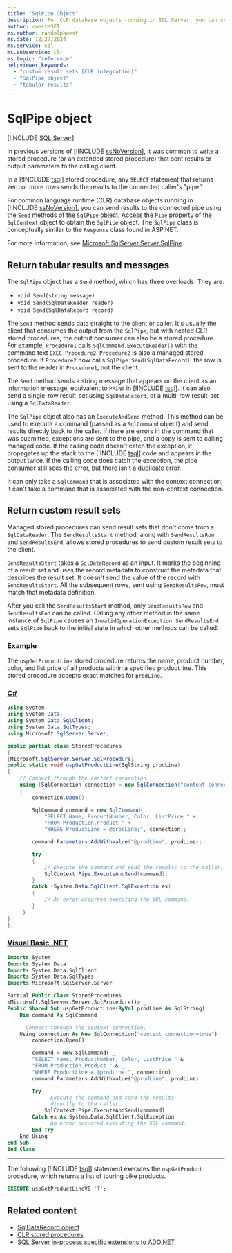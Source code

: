 ```yaml
---
title: "SqlPipe Object"
description: For CLR database objects running in SQL Server, you can send results to the connected pipe using the Send methods of the SqlPipe object.
author: rwestMSFT
ms.author: randolphwest
ms.date: 12/27/2024
ms.service: sql
ms.subservice: clr
ms.topic: "reference"
helpviewer_keywords:
  - "custom result sets [CLR integration]"
  - "SqlPipe object"
  - "tabular results"
---
```

# SqlPipe object

[!INCLUDE [SQL Server](../../includes/applies-to-version/sqlserver.md)]

In previous versions of [!INCLUDE [ssNoVersion](../../includes/ssnoversion-md.md)], it was common to write a stored procedure (or an extended stored procedure) that sent results or output parameters to the calling client.

In a [!INCLUDE [tsql](../../includes/tsql-md.md)] stored procedure, any `SELECT` statement that returns zero or more rows sends the results to the connected caller's "pipe."

For common language runtime (CLR) database objects running in [!INCLUDE [ssNoVersion](../../includes/ssnoversion-md.md)], you can send results to the connected pipe using the `Send` methods of the `SqlPipe` object. Access the `Pipe` property of the `SqlContext` object to obtain the `SqlPipe` object. The `SqlPipe` class is conceptually similar to the `Response` class found in ASP.NET.

For more information, see [Microsoft.SqlServer.Server.SqlPipe](/dotnet/api/microsoft.sqlserver.server.sqlpipe).

## Return tabular results and messages

The `SqlPipe` object has a `Send` method, which has three overloads. They are:

- `void Send(string message)`
- `void Send(SqlDataReader reader)`
- `void Send(SqlDataRecord record)`

The `Send` method sends data straight to the client or caller. It's usually the client that consumes the output from the `SqlPipe`, but with nested CLR stored procedures, the output consumer can also be a stored procedure. For example, `Procedure1` calls `SqlCommand.ExecuteReader()` with the command text `EXEC Procedure2`. `Procedure2` is also a managed stored procedure. If `Procedure2` now calls `SqlPipe.Send(SqlDataRecord)`, the row is sent to the reader in `Procedure1`, not the client.

The `Send` method sends a string message that appears on the client as an information message, equivalent to `PRINT` in [!INCLUDE [tsql](../../includes/tsql-md.md)]. It can also send a single-row result-set using `SqlDataRecord`, or a multi-row result-set using a `SqlDataReader`.

The `SqlPipe` object also has an `ExecuteAndSend` method. This method can be used to execute a command (passed as a `SqlCommand` object) and send results directly back to the caller. If there are errors in the command that was submitted, exceptions are sent to the pipe, and a copy is sent to calling managed code. If the calling code doesn't catch the exception, it propagates up the stack to the [!INCLUDE [tsql](../../includes/tsql-md.md)] code and appears in the output twice. If the calling code does catch the exception, the pipe consumer still sees the error, but there isn't a duplicate error.

It can only take a `SqlCommand` that is associated with the context connection; it can't take a command that is associated with the non-context connection.

## Return custom result sets

Managed stored procedures can send result sets that don't come from a `SqlDataReader`. The `SendResultsStart` method, along with `SendResultsRow` and `SendResultsEnd`, allows stored procedures to send custom result sets to the client.

`SendResultsStart` takes a `SqlDataRecord` as an input. It marks the beginning of a result set and uses the record metadata to construct the metadata that describes the result set. It doesn't send the value of the record with `SendResultsStart`. All the subsequent rows, sent using `SendResultsRow`, must match that metadata definition.

After you call the `SendResultsStart` method, only `SendResultsRow` and `SendResultsEnd` can be called. Calling any other method in the same instance of `SqlPipe` causes an `InvalidOperationException`. `SendResultsEnd` sets `SqlPipe` back to the initial state in which other methods can be called.

### Example

The `uspGetProductLine` stored procedure returns the name, product number, color, and list price of all products within a specified product line. This stored procedure accepts exact matches for `prodLine`.

### [C#](#tab/csharp)

```csharp
using System;
using System.Data;
using System.Data.SqlClient;
using System.Data.SqlTypes;
using Microsoft.SqlServer.Server;

public partial class StoredProcedures
{
[Microsoft.SqlServer.Server.SqlProcedure]
public static void uspGetProductLine(SqlString prodLine)
{
    // Connect through the context connection.
    using (SqlConnection connection = new SqlConnection("context connection=true"))
    {
        connection.Open();

        SqlCommand command = new SqlCommand(
            "SELECT Name, ProductNumber, Color, ListPrice " +
            "FROM Production.Product " +
            "WHERE ProductLine = @prodLine;", connection);

        command.Parameters.AddWithValue("@prodLine", prodLine);

        try
        {
            // Execute the command and send the results to the caller.
            SqlContext.Pipe.ExecuteAndSend(command);
        }
        catch (System.Data.SqlClient.SqlException ex)
        {
            // An error occurred executing the SQL command.
        }
     }
}
};
```

### [Visual Basic .NET](#tab/vb)

```vb
Imports System
Imports System.Data
Imports System.Data.SqlClient
Imports System.Data.SqlTypes
Imports Microsoft.SqlServer.Server

Partial Public Class StoredProcedures
<Microsoft.SqlServer.Server.SqlProcedure()> _
Public Shared Sub uspGetProductLine(ByVal prodLine As SqlString)
    Dim command As SqlCommand

    ' Connect through the context connection.
    Using connection As New SqlConnection("context connection=true")
        connection.Open()

        command = New SqlCommand( _
        "SELECT Name, ProductNumber, Color, ListPrice " & _
        "FROM Production.Product " & _
        "WHERE ProductLine = @prodLine;", connection)
        command.Parameters.AddWithValue("@prodLine", prodLine)

        Try
            ' Execute the command and send the results
            ' directly to the caller.
            SqlContext.Pipe.ExecuteAndSend(command)
        Catch ex As System.Data.SqlClient.SqlException
            ' An error occurred executing the SQL command.
        End Try
    End Using
End Sub
End Class
```

---

The following [!INCLUDE [tsql](../../includes/tsql-md.md)] statement executes the `uspGetProduct` procedure, which returns a list of touring bike products.

```sql
EXECUTE uspGetProductLineVB 'T';
```

## Related content

- [SqlDataRecord object](sqldatarecord-object.md)
- [CLR stored procedures](/dotnet/framework/data/adonet/sql/clr-stored-procedures)
- [SQL Server in-process specific extensions to ADO.NET](sql-server-in-process-specific-extensions-to-ado-net.md)
